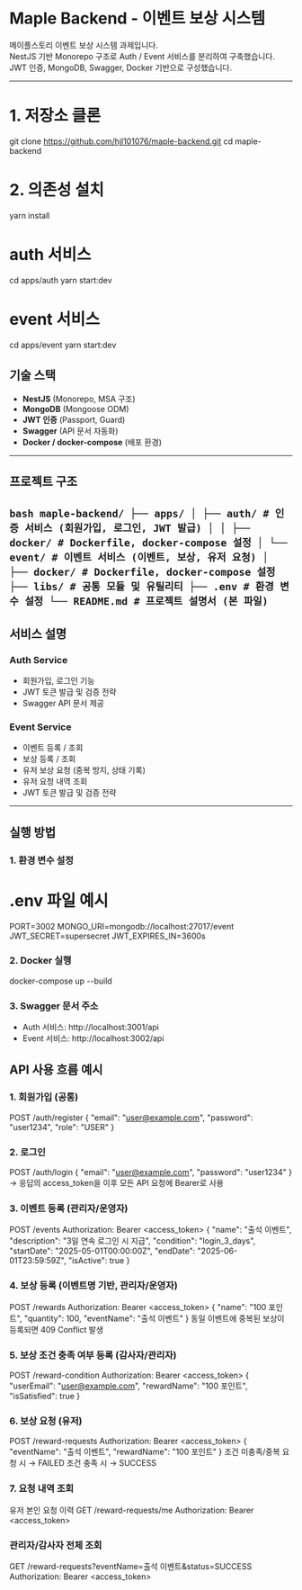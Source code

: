# Maple Backend - 이벤트 보상 시스템

메이플스토리 이벤트 보상 시스템 과제입니다.  
NestJS 기반 Monorepo 구조로 Auth / Event 서비스를 분리하여 구축했습니다.  
JWT 인증, MongoDB, Swagger, Docker 기반으로 구성했습니다.

---

# 1. 저장소 클론

git clone https://github.com/hjl101076/maple-backend.git
cd maple-backend

# 2. 의존성 설치

yarn install

# auth 서비스

cd apps/auth
yarn start:dev

# event 서비스

cd apps/event
yarn start:dev

## 기술 스택

- **NestJS** (Monorepo, MSA 구조)
- **MongoDB** (Mongoose ODM)
- **JWT 인증** (Passport, Guard)
- **Swagger** (API 문서 자동화)
- **Docker / docker-compose** (배포 환경)

---

## 프로젝트 구조

## <pre> `bash maple-backend/ ├── apps/ │ ├── auth/ # 인증 서비스 (회원가입, 로그인, JWT 발급) │ │ ├── docker/ # Dockerfile, docker-compose 설정 │ └── event/ # 이벤트 서비스 (이벤트, 보상, 유저 요청) │ ├── docker/ # Dockerfile, docker-compose 설정 ├── libs/ # 공통 모듈 및 유틸리티 ├── .env # 환경 변수 설정 └── README.md # 프로젝트 설명서 (본 파일) ` </pre>

## 서비스 설명

### Auth Service

- 회원가입, 로그인 기능
- JWT 토큰 발급 및 검증 전략
- Swagger API 문서 제공

### Event Service

- 이벤트 등록 / 조회
- 보상 등록 / 조회
- 유저 보상 요청 (중복 방지, 상태 기록)
- 유저 요청 내역 조회
- JWT 토큰 발급 및 검증 전략

---

## 실행 방법

### 1. 환경 변수 설정

# .env 파일 예시

PORT=3002
MONGO_URI=mongodb://localhost:27017/event
JWT_SECRET=supersecret
JWT_EXPIRES_IN=3600s

### 2. Docker 실행

docker-compose up --build

### 3. Swagger 문서 주소

- Auth 서비스: http://localhost:3001/api
- Event 서비스: http://localhost:3002/api

## API 사용 흐름 예시

### 1. 회원가입 (공통)

POST /auth/register
{
"email": "user@example.com",
"password": "user1234",
"role": "USER"
}

### 2. 로그인

POST /auth/login
{
"email": "user@example.com",
"password": "user1234"
}
-> 응답의 access_token을 이후 모든 API 요청에 Bearer로 사용

### 3. 이벤트 등록 (관리자/운영자)

POST /events
Authorization: Bearer <access_token>
{
"name": "출석 이벤트",
"description": "3일 연속 로그인 시 지급",
"condition": "login_3_days",
"startDate": "2025-05-01T00:00:00Z",
"endDate": "2025-06-01T23:59:59Z",
"isActive": true
}

### 4. 보상 등록 (이벤트명 기반, 관리자/운영자)

POST /rewards
Authorization: Bearer <access_token>
{
"name": "100 포인트",
"quantity": 100,
"eventName": "출석 이벤트"
}
동일 이벤트에 중복된 보상이 등록되면 409 Conflict 발생

### 5. 보상 조건 충족 여부 등록 (감사자/관리자)

POST /reward-condition
Authorization: Bearer <access_token>
{
"userEmail": "user@example.com",
"rewardName": "100 포인트",
"isSatisfied": true
}

### 6. 보상 요청 (유저)

POST /reward-requests
Authorization: Bearer <access_token>
{
"eventName": "출석 이벤트",
"rewardName": "100 포인트"
}
조건 미충족/중복 요청 시 → FAILED
조건 충족 시 → SUCCESS

### 7. 요청 내역 조회

유저 본인 요청 이력
GET /reward-requests/me
Authorization: Bearer <access_token>

### 관리자/감사자 전체 조회

GET /reward-requests?eventName=출석 이벤트&status=SUCCESS
Authorization: Bearer <access_token>
